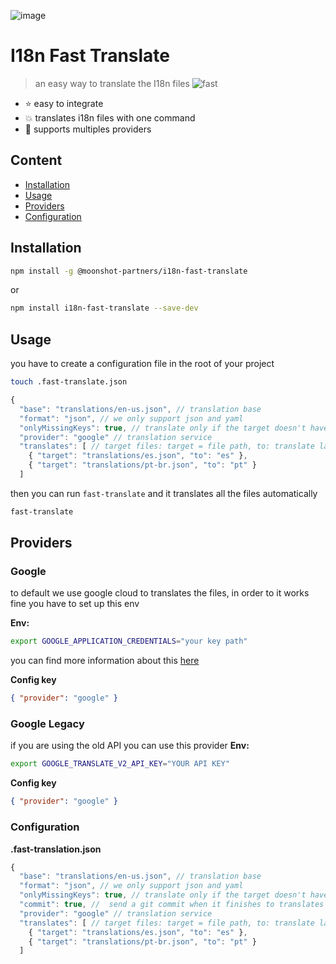 
![image](https://user-images.githubusercontent.com/4649902/90065414-ddfeb200-dcb1-11ea-97d4-6673f0e4034a.png)

# I18n Fast Translate 
> an easy way to translate the I18n files
![fast](https://user-images.githubusercontent.com/4649902/90066226-1488fc80-dcb3-11ea-97a8-c33d4433ea4c.gif)

- :star: easy to integrate 
- :boom: translates i18n files with one command 
- :open_hands: supports multiples providers

## Content

- [Installation](#installation)
- [Usage](#usage)
- [Providers](#providers)
- [Configuration](#configuration)


## Installation

```bash 
npm install -g @moonshot-partners/i18n-fast-translate
```

or

```bash 
npm install i18n-fast-translate --save-dev
```

## Usage

you have to create a configuration file in the root of your project

```bash
touch .fast-translate.json
```

```js
{
  "base": "translations/en-us.json", // translation base
  "format": "json", // we only support json and yaml
  "onlyMissingKeys": true, // translate only if the target doesn't have the key from the i18n base
  "provider": "google" // translation service
  "translates": [ // target files: target = file path, to: translate language
    { "target": "translations/es.json", "to": "es" },
    { "target": "translations/pt-br.json", "to": "pt" }
  ]
```

then you can run `fast-translate` and it translates all the files automatically
```bash
fast-translate
```

## Providers

### Google
to default we use google cloud to translates the files, in order to it works fine you have to set up this env

**Env:**
```bash
export GOOGLE_APPLICATION_CREDENTIALS="your key path"
```

you can find more information about this [here](https://cloud.google.com/docs/authentication/getting-started#setting_the_environment_variable)

**Config key**

```json
{ "provider": "google" }
```

### Google Legacy

if you are using the old API you can use this provider
**Env:**
```bash
export GOOGLE_TRANSLATE_V2_API_KEY="YOUR API KEY"
```

**Config key**

```json
{ "provider": "google" }
```

### Configuration

**.fast-translation.json**

```js
{
  "base": "translations/en-us.json", // translation base
  "format": "json", // we only support json and yaml
  "onlyMissingKeys": true, // translate only if the target doesn't have the key from the i18n base
  "commit": true, //  send a git commit when it finishes to translates the files
  "provider": "google" // translation service
  "translates": [ // target files: target = file path, to: translate language
    { "target": "translations/es.json", "to": "es" },
    { "target": "translations/pt-br.json", "to": "pt" }
  ]
```
